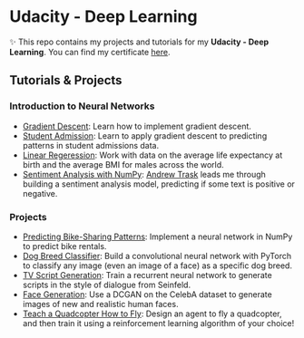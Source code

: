 # Udacity - Deep Learning

✨ This repo contains my projects and tutorials for my **Udacity - Deep Learning**. You can find my certificate [here](https://graduation.udacity.com/confirm/9JE55AA).

## Tutorials & Projects
### Introduction to Neural Networks
* [Gradient Descent](/gradient-descent): Learn how to implement gradient descent.
* [Student Admission](/student-admissions): Learn to apply gradient descent to predicting patterns in student admissions data.
* [Linear Regeression](/linear-regression): Work with data on the average life expectancy at birth and the average BMI for males across the world.
* [Sentiment Analysis with NumPy](/sentiment-network): [Andrew Trask](http://iamtrask.github.io/) leads me through building a sentiment analysis model, predicting if some text is positive or negative.

### Projects
* [Predicting Bike-Sharing Patterns](/first-neural-network): Implement a neural network in NumPy to predict bike rentals.
* [Dog Breed Classifier](/dog-breed-classifier): Build a convolutional neural network with PyTorch to classify any image (even an image of a face) as a specific dog breed.
* [TV Script Generation](/tv-script-generation): Train a recurrent neural network to generate scripts in the style of dialogue from Seinfeld.
* [Face Generation](/face-generation): Use a DCGAN on the CelebA dataset to generate images of new and realistic human faces.
* [Teach a Quadcopter How to Fly](/flying-quadcopter): Design an agent to fly a quadcopter, and then train it using a reinforcement learning algorithm of your choice!